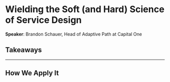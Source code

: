 # Wielding the Soft (and Hard) Science of Service Design

__Speaker__: Brandon Schauer, Head of Adaptive Path at Capital One

## Takeaways

---

## How We Apply It